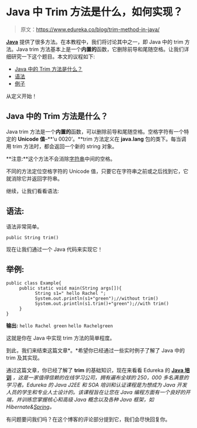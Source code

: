 # Java 中 Trim 方法是什么，如何实现？

> 原文：<https://www.edureka.co/blog/trim-method-in-java/>

[**Java**](https://www.edureka.co/java-j2ee-training-course) 提供了很多方法。在本教程中，我们将讨论其中之一，即 Java 中的 trim 方法。Java trim 方法基本上是一个**内置的**函数，它删除前导和尾随空格。让我们详细研究一下这个题目。本文的议程如下:

*   [Java 中的 Trim 方法是什么？](#Whatistrimmethodinjava?)
*   [语法](#Syntax)
*   [例子](#Example)

从定义开始！

## **Java 中的 Trim 方法是什么？**

Java trim 方法是一个**内置的**函数，可以删除前导和尾随空格。空格字符有一个特定的 **Unicode 值**–**‘u 0020’。**trim 方法定义在 **java.lang** 包的类下。每当调用 trim 方法时，都会返回一个新的 string 对象。

**注意:**这个方法不会消除[字符串](https://www.edureka.co/blog/java-string/)中间的空格。

不同的方法定位空格字符的 Unicode 值，只要它在字符串之前或之后找到它，它就消除它并返回字符串。

继续，让我们看看语法:

## **语法:**

语法非常简单。

```
public String trim()

```

现在让我们通过一个 Java 代码来实现它！

## **举例:**

```
public class Example{
     public static void main(String args[]){
           String s1=" hello Rachel ";
           System.out.println(s1+"green");//without trim()
           System.out.println(s1.trim()+"green");//with trim()
     }
}

```

**输出:** `hello Rachel green` `hello Rachelgreen`

这就是你在 Java 中实现 trim 方法的简单程度。

到此，我们来结束这篇文章*。*希望你已经通过一些实时例子了解了 Java 中的 trim 及其实现。

通过这篇文章，你已经了解了 **trim** 的基础知识，现在来看看 Edureka 的 [**Java 培训**](https://www.edureka.co/java-j2ee-soa-training) *，这是一家值得信赖的在线学习公司，拥有遍布全球的 250，000 多名满意的学习者。Edureka 的 Java J2EE 和 SOA 培训和认证课程是为想成为 Java 开发人员的学生和专业人士设计的。该课程旨在让您在 Java 编程方面有一个良好的开端，并训练您掌握核心和高级 Java 概念以及各种 Java 框架，如 Hibernate&[Spring](https://spring.io/projects/spring-framework)。*

有问题要问我们吗？在这个博客的评论部分提到它，我们会尽快回复你。